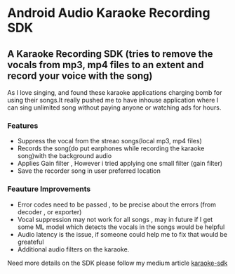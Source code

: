 # Android Audio Karaoke Recording SDK 
## A Karaoke Recording SDK (tries to remove the vocals from mp3, mp4 files to an extent and record your voice with the song)
As I love singing, and found these karaoke applications charging bomb for using their songs.It really pushed me to have inhouse application where I can sing unlimited song without paying anyone or watching ads for hours.

### Features
- Suppress the vocal from the streao songs(local mp3, mp4 files)
- Records the song(do put earphones while recording the karaoke song)with the background audio
- Applies Gain filter , However i tried applying one small filter (gain filter)
- Save the recorder song in user preferred location

### Feauture Improvements
- Error codes need to be passed , to be precise about the errors (from decoder , or exporter)
- Vocal suppression may not work for all songs , may in future if I get some ML model which detects the vocals in the songs would be helpful 
- Audio latency is the issue, if someone could help me to fix that would be greateful
- Additional audio filters on the karaoke.

Need more details on the SDK please follow my medium article 
[karaoke-sdk](https://preethiraopn1992.medium.com/android-karaoke-sdk-with-vocal-suppression-in-the-original-songs-9e5f1c8f7785)




